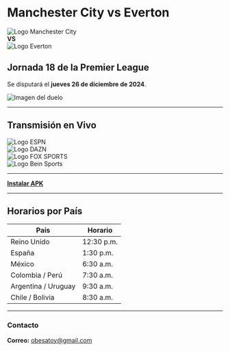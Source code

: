 # Manchester City vs Everton

![Logo Manchester City](https://upload.wikimedia.org/wikipedia/en/e/eb/Manchester_City_FC_badge.svg)  
**VS**  
![Logo Everton](https://upload.wikimedia.org/wikipedia/en/7/7c/Everton_FC_logo.svg)

## Jornada 18 de la Premier League  
Se disputará el **jueves 26 de diciembre de 2024**.

![Imagen del duelo](http://cnd.ultratv.rf.gd/eventos/v1/manchestervseverton.png)

---

## Transmisión en Vivo  
![Logo ESPN](https://golazotv2stream.web.app/logos/espn.png)  
![Logo DAZN](https://golazotv2stream.web.app/logos/dazn1.png)  
![Logo FOX SPORTS](https://golazotv2stream.web.app/logos/foxsports.png)  
![Logo Bein Sports](https://golazotv2stream.web.app/logos/bein_sports.png)

---

[**Instalar APK**](https://apk.e-droid.net/apk/app3418656-hvjn5f.apk?v=6)

---

## Horarios por País
| País                | Horario     |
|---------------------|-------------|
| Reino Unido         | 12:30 p.m. |
| España              | 1:30 p.m.  |
| México              | 6:30 a.m.  |
| Colombia / Perú     | 7:30 a.m.  |
| Argentina / Uruguay | 9:30 a.m.  |
| Chile / Bolivia     | 8:30 a.m.  |  

---

### Contacto  
**Correo:** [obesatoy@gmail.com](mailto:obesatoy@gmail.com)
